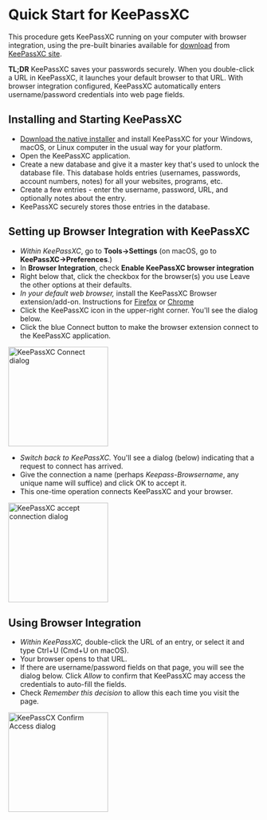 # Quick Start for KeePassXC

This procedure gets KeePassXC running on your computer with browser integration, 
using the pre-built binaries available for [download](https://keepassxc.org/download) 
from [KeePassXC site](https://keepassxc.org).

**TL;DR** KeePassXC saves your passwords securely.
When you double-click a URL in KeePassXC, it launches your default browser to that URL.
With browser integration configured, KeePassXC automatically enters 
username/password credentials into web page fields.

## Installing and Starting KeePassXC

* [Download the native installer](https://keepassxc.org/download) and install 
KeePassXC for your  Windows, macOS, or Linux computer in the usual way for your platform.
* Open the KeePassXC application.
* Create a new database and give it a master key that's used to unlock the database file. 
This database holds entries (usernames, passwords, account numbers, notes) 
for all your websites, programs, etc.
* Create a few entries - enter the username, password, URL, and optionally notes about the entry.
* KeePassXC securely stores those entries in the database.


## Setting up Browser Integration with KeePassXC

* *Within KeePassXC*, go to **Tools->Settings** (on macOS, go to **KeePassXC->Preferences**.) 
* In **Browser Integration**, check **Enable KeePassXC browser integration**
* Right below that, click the checkbox for the browser(s) you use
Leave the other options at their defaults.
* *In your default web browser,* install the KeePassXC Browser extension/add-on. Instructions for [Firefox](https://addons.mozilla.org/en-US/firefox/addon/keepassxc-browser/) or [Chrome](https://chrome.google.com/webstore/detail/keepassxc-browser/oboonakemofpalcgghocfoadofidjkkk)
* Click the KeePassXC icon in the upper-right corner. You'll see the dialog below. 
* Click the blue Connect button to make the browser extension connect to the KeePassXC application. 
<img src="./KeePassXC-Connect.png" height="200" alt="KeePassXC Connect dialog">

* *Switch back to KeePassXC.* You'll see a dialog (below) indicating that a request to connect has arrived. 
* Give the connection a name (perhaps *Keepass-Browsername*, any unique name will suffice) and click OK to accept it.
* This one-time operation connects KeePassXC and your browser.
<img src="./KeePassXC-Accept-Button.png" height="200" alt="KeePassXC accept connection dialog">

## Using Browser Integration

* *Within KeePassXC,* double-click the URL of an entry,
or select it and type Ctrl+U (Cmd+U on macOS).
* Your browser opens to that URL.
* If there are username/password fields on that page, you will see the dialog below.
Click *Allow* to confirm that KeePassXC may access the credentials to auto-fill the fields. 
* Check *Remember this decision* to allow this each time you visit the page.
<img src="./KeePassXC-Confirm.png" height="200" alt="KeePassCX Confirm Access dialog">
